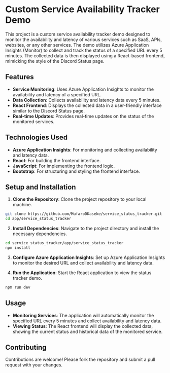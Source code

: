 # Custom Service Availability Tracker Demo

This project is a custom service availability tracker demo designed to monitor the availability and latency of various services such as SaaS, APIs, websites, or any other services. The demo utilizes Azure Application Insights (Monitor) to collect and track the status of a specified URL every 5 minutes. The collected data is then displayed using a React-based frontend, mimicking the style of the Discord Status page.

## Features

- **Service Monitoring**: Uses Azure Application Insights to monitor the availability and latency of a specified URL.
- **Data Collection**: Collects availability and latency data every 5 minutes.
- **React Frontend**: Displays the collected data in a user-friendly interface similar to the Discord Status page.
- **Real-time Updates**: Provides real-time updates on the status of the monitored services.

## Technologies Used

- **Azure Application Insights**: For monitoring and collecting availability and latency data.
- **React**: For building the frontend interface.
- **JavaScript**: For implementing the frontend logic.
- **Bootstrap**: For structuring and styling the frontend interface.

## Setup and Installation

1. **Clone the Repository**: Clone the project repository to your local machine.
  ```sh
  git clone https://github.com/MufaroDKaseke/service_status_tracker.git
  cd app/service_status_tracker
  ```

2. **Install Dependencies**: Navigate to the project directory and install the necessary dependencies.
  ```sh
  cd service_status_tracker/app/service_status_tracker
  npm install
  ```

3. **Configure Azure Application Insights**: Set up Azure Application Insights to monitor the desired URL and collect availability and latency data.

4. **Run the Application**: Start the React application to view the status tracker demo.
  ```sh
  npm run dev
  ```

## Usage

- **Monitoring Services**: The application will automatically monitor the specified URL every 5 minutes and collect availability and latency data.
- **Viewing Status**: The React frontend will display the collected data, showing the current status and historical data of the monitored service.

## Contributing

Contributions are welcome! Please fork the repository and submit a pull request with your changes.